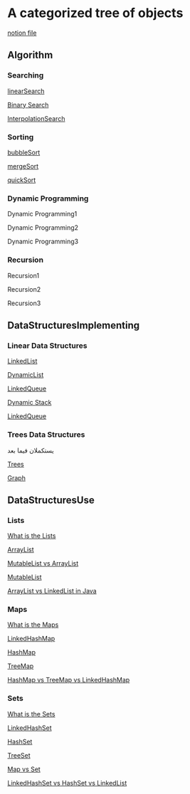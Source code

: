 

# A categorized tree of objects

[notion file](https://www.notion.so/HeshmyArchive-82242c005d7a45aba2ec00ecdc28f3ae?pvs=21)

## Algorithm

### Searching

[linearSearch](https://www.notion.so/linearSearch-797d404c95824bbd974678da1fe38316?pvs=21)

[Binary Search](https://www.notion.so/Binary-Search-2fe8ae23cb15475c8ef61df71461022e?pvs=21)

[InterpolationSearch](https://www.notion.so/InterpolationSearch-5c1b40fffc5c479797c02067601ddcaf?pvs=21)

### Sorting

[bubbleSort](https://www.notion.so/bubbleSort-a1455bf687674c7ca6bf3bb5424a0036?pvs=21)

[mergeSort](https://www.notion.so/mergeSort-b637756ad6824c6cab282c343c14ee67?pvs=21)

[quickSort](https://www.notion.so/quickSort-42dec1183f43463eae92dce6e40e2c08?pvs=21)

### **Dynamic Programming**

Dynamic Programming1

Dynamic Programming2

Dynamic Programming3

### **Recursion**

Recursion1

Recursion2

Recursion3

## **DataStructuresImplementing**

### Linear Data Structures

[ LinkedList](https://www.notion.so/LinkedList-03fad88286834773b5232602e5ed761d?pvs=21)

[DynamicList](https://www.notion.so/DynamicList-436ee6e53c3f49799331013ffa78eab6?pvs=21)

[LinkedQueue](https://www.notion.so/LinkedQueue-b8e597bc22b94fe99af42b08c7c30cee?pvs=21)

[Dynamic Stack](https://www.notion.so/Dynamic-Stack-403f0671e76c4f2caced068382dde67c?pvs=21)

[LinkedQueue](https://www.notion.so/LinkedQueue-59aee965e97840dabc5fa253c5e5a3ec?pvs=21)

### Trees Data Structures

يستكملان فيما بعد

[Trees](https://www.notion.so/Trees-385c3df68b80481da7297edbe863e37c?pvs=21)

[Graph](https://www.notion.so/Graph-80ef85ed1713473086511b033e730591?pvs=21)

## **DataStructuresUse**

### Lists

[What is the Lists](https://www.notion.so/What-is-the-Lists-39f7c238995c46a0b492f68da88f70ac?pvs=21)

[ArrayList](https://www.notion.so/ArrayList-9551673179e64df98317c0cff1e44148?pvs=21)

[MutableList  vs ArrayList](https://www.notion.so/MutableList-vs-ArrayList-19049e40701c4127a13f717e022c4051?pvs=21)

[MutableList](https://www.notion.so/MutableList-a5f09178efbe40e8856cd34511053dfa?pvs=21)

[ArrayList vs LinkedList in Java](https://www.notion.so/ArrayList-vs-LinkedList-in-Java-f86858b0044e45e3a980e9f3896b8500?pvs=21)

### Maps

[What is the Maps](https://www.notion.so/What-is-the-Maps-ca1df6d67a0741f98503ec47cc53b008?pvs=21)

[LinkedHashMap](https://www.notion.so/LinkedHashMap-b106d06605dd4b6cbb77812d7f06cfff?pvs=21)

[HashMap](https://www.notion.so/HashMap-e8eb26255b784658a6898a0a0110791b?pvs=21)

[TreeMap](https://www.notion.so/TreeMap-7a2c65fd88174fd6a23771672b7f8482?pvs=21)

[HashMap vs TreeMap vs LinkedHashMap](https://www.notion.so/HashMap-vs-TreeMap-vs-LinkedHashMap-6b78b892fb944e7fb8d4c757f28cc8e9?pvs=21)

### Sets

[What is the Sets](https://www.notion.so/What-is-the-Sets-fc465a14d38e412a8fa2827890f4fd56?pvs=21)

[LinkedHashSet](https://www.notion.so/LinkedHashSet-00cab9d7eddb402db672a6591b64a83b?pvs=21)

[HashSet](https://www.notion.so/HashSet-47a28000ee484824a8120305dc8922b8?pvs=21)

[TreeSet](https://www.notion.so/TreeSet-ad4657de97f44384ba53e97fc070732c?pvs=21)

[Map vs Set](https://www.notion.so/Map-vs-Set-094839c501af4bdb80d463bc0ebbf5eb?pvs=21)

[LinkedHashSet vs HashSet vs LinkedList](https://www.notion.so/LinkedHashSet-vs-HashSet-vs-LinkedList-94f42642ac05469aaaa1a8c9a5cc66be?pvs=21)
